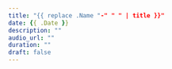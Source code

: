 ```yaml
---
title: "{{ replace .Name "-" " " | title }}"
date: {{ .Date }}
description: ""
audio_url: ""
duration: ""
draft: false
---
```


